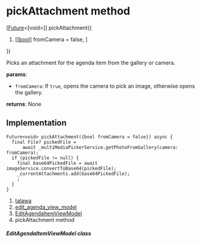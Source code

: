 
<div>

# pickAttachment method

</div>


[[Future](https://api.flutter.dev/flutter/dart-core/Future-class.html)\<[void\>]]
pickAttachment({

1.  [[[bool](https://api.flutter.dev/flutter/dart-core/bool-class.md)]
    fromCamera = false,
    ]

})



Picks an attachment for the agenda item from the gallery or camera.

**params**:

-   `fromCamera`: If `true`, opens the camera to pick an image,
    otherwise opens the gallery.

**returns**: None



## Implementation

``` language-dart
Future<void> pickAttachment({bool fromCamera = false}) async {
  final File? pickedFile =
      await _multiMediaPickerService.getPhotoFromGallery(camera: fromCamera);
  if (pickedFile != null) {
    final base64PickedFile = await imageService.convertToBase64(pickedFile);
    _currentAttachments.add(base64PickedFile);
    ;
  }
}
```







1.  [talawa](../../index.md)
2.  [edit_agenda_view_model](../../view_model_after_auth_view_models_event_view_models_edit_agenda_view_model/)
3.  [EditAgendaItemViewModel](../../view_model_after_auth_view_models_event_view_models_edit_agenda_view_model/EditAgendaItemViewModel-class.md)
4.  pickAttachment method

##### EditAgendaItemViewModel class







